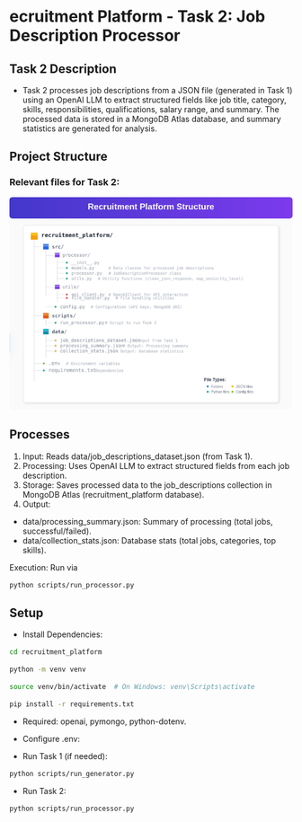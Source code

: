 # ecruitment Platform - Task 2: Job Description Processor
## Task 2 Description
- Task 2 processes job descriptions from a JSON file (generated in Task 1) using an OpenAI LLM to extract structured fields like job title, category, skills, responsibilities, qualifications, salary range, and summary. The processed data is stored in a MongoDB Atlas database, and summary statistics are generated for analysis.

## Project Structure
### Relevant files for Task 2:

![project_structure](docs/image.png)

## Processes

1. Input: Reads data/job_descriptions_dataset.json (from Task 1).
2. Processing: Uses OpenAI LLM to extract structured fields from each job description.
3. Storage: Saves processed data to the job_descriptions collection in MongoDB Atlas (recruitment_platform database).
4. Output:
- data/processing_summary.json: Summary of processing (total jobs, successful/failed).
- data/collection_stats.json: Database stats (total jobs, categories, top skills).


Execution: Run via  

```bash
python scripts/run_processor.py
```


## Setup

- Install Dependencies:
```bash
cd recruitment_platform
```

```bash
python -m venv venv
```
```bash
source venv/bin/activate  # On Windows: venv\Scripts\activate
```
```bash
pip install -r requirements.txt
```


* Required: openai, pymongo, python-dotenv.

* Configure .env:

* Run Task 1 (if needed):
```bash
python scripts/run_generator.py
```

* Run Task 2:
```bash
python scripts/run_processor.py
```

